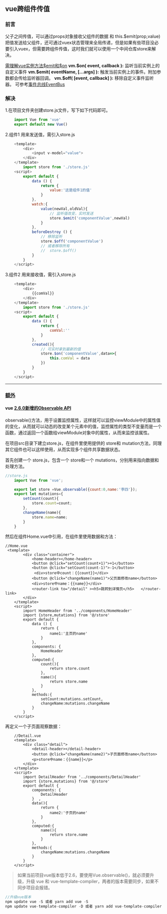 ## vue跨组件传值

### 前言
父子之间传值，可以通过props对象接收父组件的数据 和 this.$emit(prop,value) 把值发送给父组件，还可通过vuex状态管理来全局传递，但是如果有些项目没必要引入vuex，但需要跨组件传值，这时我们就可以使用一个中间仓库store来解决。

[需理解vue实例方法\$emit和\$on](https://cn.vuejs.org/v2/api/?#vm-on)
**vm.\$on( event, callback ):** 监听当前实例上的自定义事件
**vm.\$emit( eventName, […args] ):** 触发当前实例上的事件。附加参数都会传给监听器回调。
**vm.$off( [event, callback] ):** 移除自定义事件监听器。
可参考[事件总线EventBus](https://www.jianshu.com/p/4fa3bf211785)

### 解决
1.在项目文件夹创建store.js文件，写下如下代码即可。

``` js
    import Vue from 'vue'
    export default new Vue()
```

2.组件1 用来发送值，需引入store.js
```js
    <template>
        <div>
            <input v-model="value">
        </div>
    </template>
        import store from './store.js'
    <script>
        export default {
            data () {
                return {
                    value:'这是组件1的值'
                }
            },
            watch:{
                value(newVal,oldVal){
                    // 监听值改变，实时发送
                    store.$emit('componentValue',newVal)
                }
            },
            beforeDestroy () {
                // 移除监听
                store.$off('componentValue')  
                // 或者移除所有
                //  store.$off()
            }
        }
    </script>
```
3.组件2  用来接收值，需引入store.js
```js
    <template>
        <div>
            {{comVal}}
        </div>
    </template>
        import store from './store.js'
    <script>
        export default {
            data () {
                return {
                    comVal:''
                }
            },
            created(){
                // 可实时拿到最新的值
                store.$on('componentValue',data=>{
                    this.comVal = data
                })
            }
        }
    </script>
```
***
### [额外](https://segmentfault.com/a/1190000019292569)
#### vue [2.6.0新增的Observable API](https://cn.vuejs.org/v2/api/#Vue-observable)
observable()方法，用于设置监控属性，这样就可以监控viewModule中的属性值的变化，从而就可以动态的改变某个元素中的值，监控属性的类型不变量而是一个函数，通过返回一个函数给viewModule对象中的属性，从而来监控该属性。

在项目src目录下建立store.js，在组件里使用提供的 store和 mutation方法，同理其它组件也可以这样使用，从而实现多个组件共享数据状态。

首先创建一个 store.js，包含一个 store和一个 mutations，分别用来指向数据和处理方法。
```js
//store.js
    import Vue from 'vue';

    export let store =Vue.observable({count:0,name:'李四'});
    export let mutations={
        setCount(count){
            store.count=count;
        },
        changeName(name){
            store.name=name;
        }
    }
```
然后在组件Home.vue中引用，在组件里使用数据和方法：

```base
//Home.vue
 <template>
        <div class="container">
            <home-header></home-header>
            <button @click="setCount(count+1)">+1</button>
            <button @click="setCount(count-1)">-1</button>
             <div>store中count：{{count}}</div>
            <button @click="changeName(name1)">父页面修改name</button>
            <div>store中name：{{name}}</div>
            <router-link to="/detail" ><h5>跳转到详情页</h5>   </router-link>
        </div>
    </template>
    <script>
        import HomeHeader from '../components/HomeHeader'
        import {store,mutations} from '@/store'
        export default {
            data () {
                return {
                    name1:'主页的name'
                }
            },
            components: {
                HomeHeader
            },
            computed:{
                count(){
                    return store.count
                },
                name(){
                    return store.name
                }
            },
            methods:{
                setCount:mutations.setCount,
                changeName:mutations.changeName
            }
        }
    </script>
```
再定义一个子页面观察数据：
```vue
    //Detail.vue
    <template>
        <div class="detail">
            <detail-header></detail-header>
            <button @click="changeName(name2)">子页面修改name</button>
            <p>store中name：{{name}}</p>
        </div>
    </template>
    <script>
        import DetailHeader from '../components/DetailHeader'
        import {store,mutations} from '@/store'
        export default {
            components: {
                DetailHeader
            }  ,
            data(){
                return {
                    name2:'子页的name'
                }
            },
            computed:{
                name(){
                    return store.name
                }
            },
            methods:{
                changeName:mutations.changeName
            }
        }
    </script>
```
> 如果当前项目vue版本低于2.6，要使用Vue.observable()，就必须要升级，升级 vue 和 vue-template-compiler，两者的版本需要同步，如果不同步项目会报错。
```js
//升级vue版本
npm update vue -S 或者 yarn add vue -S
npm update vue-template-compiler -D 或者 yarn add vue-template-compiler -D
```